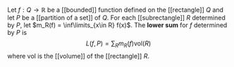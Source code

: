 Let $f: Q\to \mathbb R$ be a [[bounded]] function defined on the [[rectangle]] $Q$ and let $P$ be a [[partition of a set]] of $Q$. For each [[subrectangle]] $R$ determined by $P$, let $m_R(f) = \inf\limits_{x\in R} f(x)$. The **lower sum** for $f$ determined by $P$ is $$L(f,P) = \sum_{R} m_R(f)\text{vol}(R)$$ where $\text{vol}$ is the [[volume]] of the [[rectangle]] $R$.